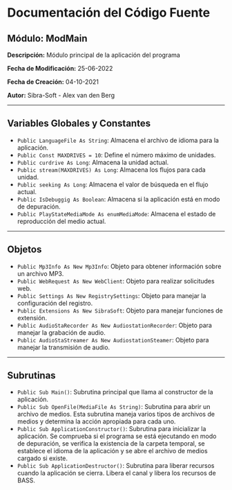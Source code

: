 # Documentación del Código Fuente

## Módulo: ModMain
**Descripción:** Módulo principal de la aplicación del programa

**Fecha de Modificación:** 25-06-2022

**Fecha de Creación:** 04-10-2021

**Autor:** Sibra-Soft - Alex van den Berg

---

## Variables Globales y Constantes

- `Public LanguageFile As String`: Almacena el archivo de idioma para la aplicación.
- `Public Const MAXDRIVES = 10`: Define el número máximo de unidades.
- `Public curdrive As Long`: Almacena la unidad actual.
- `Public stream(MAXDRIVES) As Long`: Almacena los flujos para cada unidad.
- `Public seeking As Long`: Almacena el valor de búsqueda en el flujo actual.
- `Public IsDebuggig As Boolean`: Almacena si la aplicación está en modo de depuración.
- `Public PlayStateMediaMode As enumMediaMode`: Almacena el estado de reproducción del medio actual.

---

## Objetos

- `Public Mp3Info As New Mp3Info`: Objeto para obtener información sobre un archivo MP3.
- `Public WebRequest As New WebClient`: Objeto para realizar solicitudes web.
- `Public Settings As New RegistrySettings`: Objeto para manejar la configuración del registro.
- `Public Extensions As New SibraSoft`: Objeto para manejar funciones de extensión.
- `Public AudioStaRecorder As New AudiostationRecorder`: Objeto para manejar la grabación de audio.
- `Public AudioStaStreamer As New AudiostationSteamer`: Objeto para manejar la transmisión de audio.

---

## Subrutinas

- `Public Sub Main()`: Subrutina principal que llama al constructor de la aplicación.
- `Public Sub OpenFile(MediaFile As String)`: Subrutina para abrir un archivo de medios. Esta subrutina maneja varios tipos de archivos de medios y determina la acción apropiada para cada uno.
- `Public Sub ApplicationConstructor()`: Subrutina para inicializar la aplicación. Se comprueba si el programa se está ejecutando en modo de depuración, se verifica la existencia de la carpeta temporal, se establece el idioma de la aplicación y se abre el archivo de medios cargado si existe.
- `Public Sub ApplicationDestructor()`: Subrutina para liberar recursos cuando la aplicación se cierra. Libera el canal y libera los recursos de BASS.
